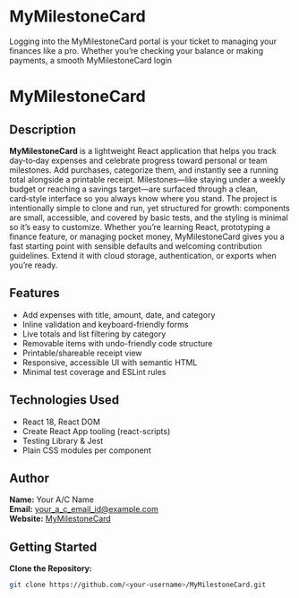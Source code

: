# MyMilestoneCard
Logging into the MyMilestoneCard portal is your ticket to managing your finances like a pro. Whether you’re checking your balance or making payments, a smooth MyMilestoneCard login
# MyMilestoneCard

## Description
**MyMilestoneCard** is a lightweight React application that helps you track day‑to‑day expenses and celebrate progress toward personal or team milestones. Add purchases, categorize them, and instantly see a running total alongside a printable receipt. Milestones—like staying under a weekly budget or reaching a savings target—are surfaced through a clean, card‑style interface so you always know where you stand. The project is intentionally simple to clone and run, yet structured for growth: components are small, accessible, and covered by basic tests, and the styling is minimal so it’s easy to customize. Whether you’re learning React, prototyping a finance feature, or managing pocket money, MyMilestoneCard gives you a fast starting point with sensible defaults and welcoming contribution guidelines. Extend it with cloud storage, authentication, or exports when you’re ready.

## Features
- Add expenses with title, amount, date, and category
- Inline validation and keyboard-friendly forms
- Live totals and list filtering by category
- Removable items with undo-friendly code structure
- Printable/shareable receipt view
- Responsive, accessible UI with semantic HTML
- Minimal test coverage and ESLint rules

## Technologies Used
- React 18, React DOM
- Create React App tooling (react-scripts)
- Testing Library & Jest
- Plain CSS modules per component

## Author
**Name:** Your A/C Name  
**Email:** your_a_c_email_id@example.com  
**Website:** [MyMilestoneCard](https://www.mymilestonecard.onl)
## Getting Started
**Clone the Repository:**
```bash
git clone https://github.com/<your-username>/MyMilestoneCard.git
